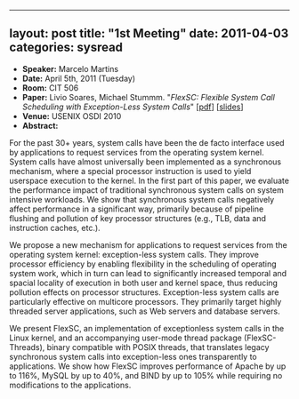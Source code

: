 
---
layout: post
title: "1st Meeting"
date: 2011-04-03
categories: sysread
---

<div>
<div>
<ul>
	<li><strong>Speaker:</strong> Marcelo Martins</li>
	<li><strong>Date:</strong> April 5th, 2011 (Tuesday)</li>
	<li><strong>Room:</strong> CIT 506</li>
	<li><strong>Paper:</strong> Livio Soares, Michael Stummm. "<em>FlexSC: Flexible System Call Scheduling with Exception-Less System Calls</em>" [<a href="http://www.usenix.org/events/osdi10/tech/full_papers/Soares.pdf" target="_blank">pdf</a>] [<a href="http://www.usenix.org/event/osdi10/tech/slides/soares.pdf">slides</a>]</li>
	<li><strong>Venue:</strong> USENIX OSDI 2010</li>
	<li><strong>Abstract:</strong></li>
</ul>
For the past 30+ years, system calls have been the de facto interface used by applications to request services from the operating system kernel. System calls have almost universally been implemented as a synchronous mechanism, where a special processor instruction is used to yield userspace execution to the kernel. In the first part of this paper, we evaluate the performance impact of traditional synchronous system calls on system intensive workloads. We show that synchronous system calls negatively affect performance in a significant way, primarily because of pipeline flushing and pollution of key processor structures (e.g., TLB, data and instruction caches, etc.).

<!--more-->

<img title="More..." src="http://systems.cs.brown.edu/sysread/wp-includes/js/tinymce/plugins/wordpress/img/trans.gif" alt="" />We propose a new mechanism for applications to request services from the operating system kernel: exception-less system calls. They improve processor efficiency by enabling flexibility in the scheduling of operating system work, which in turn can lead to significantly increased temporal and spacial locality of execution in both user and kernel space, thus reducing pollution effects on processor structures. Exception-less system calls are particularly effective on multicore processors. They primarily target highly threaded server applications, such as Web servers and database servers.

We present FlexSC, an implementation of exceptionless system calls in the Linux kernel, and an accompanying user-mode thread package (FlexSC-Threads), binary compatible with POSIX threads, that translates legacy synchronous system calls into exception-less ones transparently to applications. We show how FlexSC improves performance of Apache by up to 116%, MySQL by up to 40%, and BIND by up to 105% while requiring no modifications to the applications.

</div>
</div>
&nbsp;
